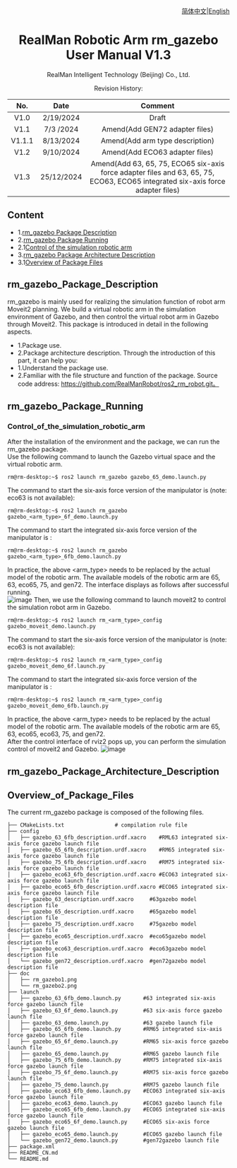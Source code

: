 <div align="right">

[简体中文](https://github.com/RealManRobot/ros2_rm_robot/blob/foxy/rm_gazebo/README_CN.md)|[English](https://github.com/RealManRobot/ros2_rm_robot/blob/foxy/rm_gazebo/README.md)
 
</div>

<div align="center">

# RealMan Robotic Arm rm_gazebo User Manual V1.3

RealMan Intelligent Technology (Beijing) Co., Ltd. 

Revision History:

|No.	  | Date   |	Comment |
| :---: | :----: | :---:   |
|V1.0	  | 2/19/2024 | Draft |
|V1.1	  | 7/3 /2024 | Amend(Add GEN72 adapter files) |
|V1.1.1   | 8/13/2024 | Amend(Add arm type description)|
|V1.2     | 9/10/2024 | Amend(Add ECO63 adapter files) |
|V1.3     | 25/12/2024 | Amend(Add 63, 65, 75, ECO65 six-axis force adapter files and 63, 65, 75, ECO63, ECO65 integrated six-axis force adapter files) |

</div>

## Content
* 1.[rm_gazebo Package Description](#rm_gazebo_Package_Description)
* 2.[rm_gazebo Package Running](#rm_gazebo_Package_Running)
* 2.1[Control of the simulation robotic arm](#Control_of_the_simulation_robotic_arm)
* 3.[rm_gazebo Package Architecture Description](#rm_gazebo_Package_Architecture_Description)
* 3.1[Overview of Package Files](#Overview_of_Package_Files)

## rm_gazebo_Package_Description
rm_gazebo is mainly used for realizing the simulation function of robot arm Moveit2 planning. We build a virtual robotic arm in the simulation environment of Gazebo, and then control the virtual robot arm in Gazebo through Moveit2. This package is introduced in detail in the following aspects.
* 1.Package use.
* 2.Package architecture description.
Through the introduction of this part, it can help you:
* 1.Understand the package use.
* 2.Familiar with the file structure and function of the package.
Source code address: https://github.com/RealManRobot/ros2_rm_robot.git。
## rm_gazebo_Package_Running
### Control_of_the_simulation_robotic_arm
After the installation of the environment and the package, we can run the rm_gazebo package.  
Use the following command to launch the Gazebo virtual space and the virtual robotic arm.
```
rm@rm-desktop:~$ ros2 launch rm_gazebo gazebo_65_demo.launch.py
```
The command to start the six-axis force version of the manipulator is (note: eco63 is not available):
```
rm@rm-desktop:~$ ros2 launch rm_gazebo gazebo_<arm_type>_6f_demo.launch.py
```
The command to start the integrated six-axis force version of the manipulator is :
```
rm@rm-desktop:~$ ros2 launch rm_gazebo gazebo_<arm_type>_6fb_demo.launch.py
```
In practice, the above <arm_type> needs to be replaced by the actual model of the robotic arm. The available models of the robotic arm are 65, 63, eco65, 75, and gen72. The interface displays as follows after successful running.  
![image](doc/rm_gazebo1.png)
Then, we use the following command to launch moveit2 to control the simulation robot arm in Gazebo.
```
rm@rm-desktop:~$ ros2 launch rm_<arm_type>_config gazebo_moveit_demo.launch.py
```
The command to start the six-axis force version of the manipulator is (note: eco63 is not available):
```
rm@rm-desktop:~$ ros2 launch rm_<arm_type>_config gazebo_moveit_demo_6f.launch.py
```
The command to start the integrated six-axis force version of the manipulator is :
```
rm@rm-desktop:~$ ros2 launch rm_<arm_type>_config gazebo_moveit_demo_6fb.launch.py
```
In practice, the above <arm_type> needs to be replaced by the actual model of the robotic arm. The available models of the robotic arm are 65, 63, eco65, eco63, 75, and gen72.   
After the control interface of rviz2 pops up, you can perform the simulation control of moveit2 and Gazebo.
![image](doc/rm_gazebo2.png)
## rm_gazebo_Package_Architecture_Description
## Overview_of_Package_Files
The current rm_gazebo package is composed of the following files.
```
├── CMakeLists.txt                # compilation rule file
├── config
│   ├── gazebo_63_6fb_description.urdf.xacro    #RML63 integrated six-axis force gazebo launch file
│   ├── gazebo_65_6fb_description.urdf.xacro    #RM65 integrated six-axis force gazebo launch file
│   ├── gazebo_75_6fb_description.urdf.xacro    #RM75 integrated six-axis force gazebo launch file
│   ├── gazebo_eco63_6fb_description.urdf.xacro #ECO63 integrated six-axis force gazebo launch file
│   ├── gazebo_eco65_6fb_description.urdf.xacro #ECO65 integrated six-axis force gazebo launch file
│   ├── gazebo_63_description.urdf.xacro     #63gazebo model description file
│   ├── gazebo_65_description.urdf.xacro     #65gazebo model description file
│   ├── gazebo_75_description.urdf.xacro     #75gazebo model description file
│   ├── gazebo_eco65_description.urdf.xacro  #eco65gazebo model description file
│   ├── gazebo_eco63_description.urdf.xacro  #eco63gazebo model description file
│   └── gazebo_gen72_description.urdf.xacro  #gen72gazebo model description file
├── doc
│   ├── rm_gazebo1.png
│   └── rm_gazebo2.png
├── launch
│   ├── gazebo_63_6fb_demo.launch.py       #63 integrated six-axis force gazebo launch file
│   ├── gazebo_63_6f_demo.launch.py        #63 six-axis force gazebo launch file
│   ├── gazebo_63_demo.launch.py           #63 gazebo launch file
│   ├── gazebo_65_6fb_demo.launch.py       #RM65 integrated six-axis force gazebo launch file
│   ├── gazebo_65_6f_demo.launch.py        #RM65 six-axis force gazebo launch file
│   ├── gazebo_65_demo.launch.py           #RM65 gazebo launch file
│   ├── gazebo_75_6fb_demo.launch.py       #RM75 integrated six-axis force gazebo launch file
│   ├── gazebo_75_6f_demo.launch.py        #RM75 six-axis force gazebo launch file
│   ├── gazebo_75_demo.launch.py           #RM75 gazebo launch file
│   ├── gazebo_eco63_6fb_demo.launch.py    #ECO63 integrated six-axis force gazebo launch file
│   ├── gazebo_eco63_demo.launch.py        #ECO63 gazebo launch file
│   ├── gazebo_eco65_6fb_demo.launch.py    #ECO65 integrated six-axis force gazebo launch file
│   ├── gazebo_eco65_6f_demo.launch.py     #ECO65 six-axis force gazebo launch file
│   ├── gazebo_eco65_demo.launch.py        #ECO65 gazebo launch file
│   └── gazebo_gen72_demo.launch.py        #gen72gazebo launch file
├── package.xml
├── README_CN.md
└── README.md
```